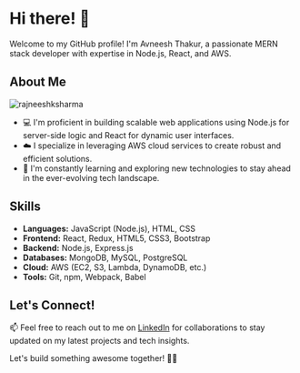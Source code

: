 # Hi there! 👋

Welcome to my GitHub profile! I'm Avneesh Thakur, a passionate MERN stack developer with expertise in Node.js, React, and AWS. 

## About Me
<p align="left"> <img src="https://komarev.com/ghpvc/?username=rajneeshksharma" alt="rajneeshksharma" /> </p>

- 💻 I'm proficient in building scalable web applications using Node.js for server-side logic and React for dynamic user interfaces.
- ☁️ I specialize in leveraging AWS cloud services to create robust and efficient solutions.
- 🌱 I'm constantly learning and exploring new technologies to stay ahead in the ever-evolving tech landscape.

## Skills

- **Languages:** JavaScript (Node.js), HTML, CSS
- **Frontend:** React, Redux, HTML5, CSS3, Bootstrap
- **Backend:** Node.js, Express.js
- **Databases:** MongoDB, MySQL, PostgreSQL
- **Cloud:** AWS (EC2, S3, Lambda, DynamoDB, etc.)
- **Tools:** Git, npm, Webpack, Babel

## Let's Connect!

📫 Feel free to reach out to me on [LinkedIn](https://linkedin.com/in/avneesh-thakur-a3a6bb114) for collaborations to stay updated on my latest projects and tech insights.

Let's build something awesome together! 🚀✨
